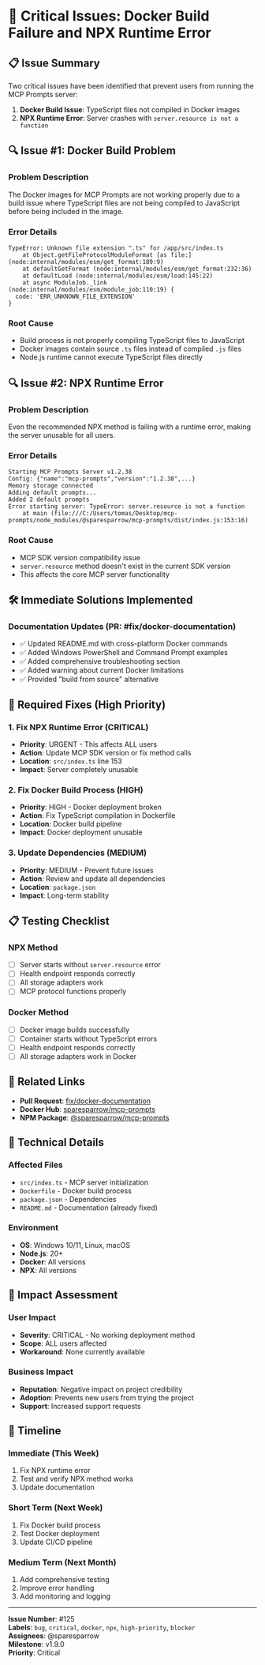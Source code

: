 # 🚨 Critical Issues: Docker Build Failure and NPX Runtime Error

## 📋 Issue Summary

Two critical issues have been identified that prevent users from running the MCP Prompts server:

1. **Docker Build Issue**: TypeScript files not compiled in Docker images
2. **NPX Runtime Error**: Server crashes with `server.resource is not a function`

## 🔍 Issue #1: Docker Build Problem

### Problem Description

The Docker images for MCP Prompts are not working properly due to a build issue where TypeScript files are not being compiled to JavaScript before being included in the image.

### Error Details

```
TypeError: Unknown file extension ".ts" for /app/src/index.ts
    at Object.getFileProtocolModuleFormat [as file:] (node:internal/modules/esm/get_format:189:9)
    at defaultGetFormat (node:internal/modules/esm/get_format:232:36)
    at defaultLoad (node:internal/modules/esm/load:145:22)
    at async ModuleJob._link (node:internal/modules/esm/module_job:110:19) {
  code: 'ERR_UNKNOWN_FILE_EXTENSION'
}
```

### Root Cause

- Build process is not properly compiling TypeScript files to JavaScript
- Docker images contain source `.ts` files instead of compiled `.js` files
- Node.js runtime cannot execute TypeScript files directly

## 🔍 Issue #2: NPX Runtime Error

### Problem Description

Even the recommended NPX method is failing with a runtime error, making the server unusable for all users.

### Error Details

```
Starting MCP Prompts Server v1.2.38
Config: {"name":"mcp-prompts","version":"1.2.38",...}
Memory storage connected
Adding default prompts...
Added 2 default prompts
Error starting server: TypeError: server.resource is not a function
    at main (file:///C:/Users/tomas/Desktop/mcp-prompts/node_modules/@sparesparrow/mcp-prompts/dist/index.js:153:16)
```

### Root Cause

- MCP SDK version compatibility issue
- `server.resource` method doesn't exist in the current SDK version
- This affects the core MCP server functionality

## 🛠️ Immediate Solutions Implemented

### Documentation Updates (PR: #fix/docker-documentation)

- ✅ Updated README.md with cross-platform Docker commands
- ✅ Added Windows PowerShell and Command Prompt examples
- ✅ Added comprehensive troubleshooting section
- ✅ Added warning about current Docker limitations
- ✅ Provided "build from source" alternative

## 🚨 Required Fixes (High Priority)

### 1. Fix NPX Runtime Error (CRITICAL)

- **Priority**: URGENT - This affects ALL users
- **Action**: Update MCP SDK version or fix method calls
- **Location**: `src/index.ts` line 153
- **Impact**: Server completely unusable

### 2. Fix Docker Build Process (HIGH)

- **Priority**: HIGH - Docker deployment broken
- **Action**: Fix TypeScript compilation in Dockerfile
- **Location**: Docker build pipeline
- **Impact**: Docker deployment unusable

### 3. Update Dependencies (MEDIUM)

- **Priority**: MEDIUM - Prevent future issues
- **Action**: Review and update all dependencies
- **Location**: `package.json`
- **Impact**: Long-term stability

## 📋 Testing Checklist

### NPX Method

- [ ] Server starts without `server.resource` error
- [ ] Health endpoint responds correctly
- [ ] All storage adapters work
- [ ] MCP protocol functions properly

### Docker Method

- [ ] Docker image builds successfully
- [ ] Container starts without TypeScript errors
- [ ] Health endpoint responds correctly
- [ ] All storage adapters work in Docker

## 🔗 Related Links

- **Pull Request**: [fix/docker-documentation](https://github.com/sparesparrow/mcp-prompts/pull/new/fix/docker-documentation)
- **Docker Hub**: [sparesparrow/mcp-prompts](https://hub.docker.com/r/sparesparrow/mcp-prompts)
- **NPM Package**: [@sparesparrow/mcp-prompts](https://www.npmjs.com/package/@sparesparrow/mcp-prompts)

## 📝 Technical Details

### Affected Files

- `src/index.ts` - MCP server initialization
- `Dockerfile` - Docker build process
- `package.json` - Dependencies
- `README.md` - Documentation (already fixed)

### Environment

- **OS**: Windows 10/11, Linux, macOS
- **Node.js**: 20+
- **Docker**: All versions
- **NPX**: All versions

## 🎯 Impact Assessment

### User Impact

- **Severity**: CRITICAL - No working deployment method
- **Scope**: ALL users affected
- **Workaround**: None currently available

### Business Impact

- **Reputation**: Negative impact on project credibility
- **Adoption**: Prevents new users from trying the project
- **Support**: Increased support requests

## 📅 Timeline

### Immediate (This Week)

1. Fix NPX runtime error
2. Test and verify NPX method works
3. Update documentation

### Short Term (Next Week)

1. Fix Docker build process
2. Test Docker deployment
3. Update CI/CD pipeline

### Medium Term (Next Month)

1. Add comprehensive testing
2. Improve error handling
3. Add monitoring and logging

---

**Issue Number**: #125  
**Labels**: `bug`, `critical`, `docker`, `npx`, `high-priority`, `blocker`  
**Assignees**: @sparesparrow  
**Milestone**: v1.9.0  
**Priority**: Critical
